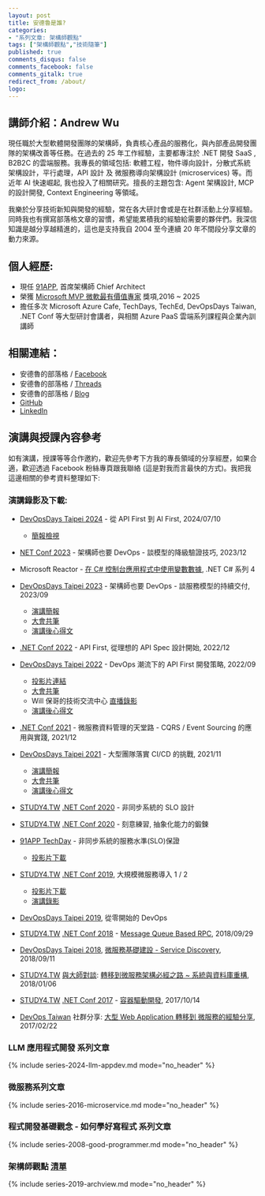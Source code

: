 ```yaml
---
layout: post
title: 安德魯是誰?
categories:
- "系列文章: 架構師觀點"
tags: ["架構師觀點","技術隨筆"]
published: true
comments_disqus: false
comments_facebook: false
comments_gitalk: true
redirect_from: /about/
logo:
---
```


## 講師介紹：Andrew Wu

現任職於大型軟體開發團隊的架構師，負責核心產品的服務化，與內部產品開發團隊的架構改善等任務。在過去的 25 年工作經驗，主要都專注於 .NET 開發 SaaS , B2B2C 的雲端服務。我專長的領域包括: 軟體工程，物件導向設計，分散式系統架構設計，平行處理，API 設計 及 微服務導向架構設計 (microservices) 等。而近年 AI 快速崛起, 我也投入了相關研究。擅長的主題包含: Agent 架構設計, MCP 的設計開發, Context Engineering 等領域。

我樂於分享技術新知與開發的經驗，常在各大研討會或是在社群活動上分享經驗。同時我也有撰寫部落格文章的習慣，希望能累積我的經驗給需要的夥伴們。我深信知識是越分享越精進的，這也是支持我自 2004 至今連續 20 年不間段分享文章的動力來源。

<!--more-->

## 個人經歷:

* 現任 [91APP](https://www.91app.com), 首席架構師 Chief Architect
* 榮獲 [Microsoft MVP 微軟最有價值專家](https://mvp.microsoft.com/zh-tw/PublicProfile/5002155?fullName=Andrew%20%20Wu) 獎項,2016 ~ 2025
* 擔任多次 Microsoft Azure Cafe, TechDays, TechEd, DevOpsDays Taiwan, .NET Conf 等大型研討會講者，與相關 Azure PaaS 雲端系列課程與企業內訓講師


## 相關連結：  

* 安德魯的部落格 / [Facebook](https://www.facebook.com/andrew.blog.0928)
* 安德魯的部落格 / [Threads](https://www.threads.net/@andrew.blog.0928)
* 安德魯的部落格 / [Blog](http://columns.chicken-house.net)
* [GitHub](https://github.com/andrew0928)
* [LinkedIn](https://www.linkedin.com/in/andrew0928/)




## 演講與授課內容參考

如有演講，授課等等合作邀約，歡迎先參考下方我的專長領域的分享經歷，如果合適，歡迎透過 Facebook 粉絲專頁跟我聯絡 (這是對我而言最快的方式)。我把我這邊相關的參考資料整理如下:

 
### 演講錄影及下載:

- [DevOpsDays Taipei 2024]() - 從 API First 到 AI First, 2024/07/10
    * [簡報檢視](https://docs.google.com/presentation/d/10o1VN0Q-97eTwYN_N-UP8pzLlxrxSBJbfXCcq0mTEDk/edit?usp=sharing)

- [NET Conf 2023]() - 架構師也要 DevOps - 談模型的降級驗證技巧, 2023/12
- Microsoft Reactor - [在 C# 控制台應用程式中使用變數數據](https://www.facebook.com/andrew.blog.0928/posts/pfbid02KYFCLxA5sUL4mwmi6BvNKq8pRssdPZvMv7zYhis5yfWT72CTgDdRN1qFUQGp2iXKl), .NET C# 系列 4
- [DevOpsDays Taipei 2023]() - 架構師也要 DevOps - 談服務模型的持續交付, 2023/09
    * [演講簡報](https://docs.google.com/presentation/d/1-bZvI5B5gToB2BjvR3SUS2vM5KurnFH01tT9PESJOH0/edit?usp=sharing)
    * [大會共筆]( https://hackmd.io/@DevOpsDay/2023/%2FRx1Z6uWySeaJoE-d-PZ42g)
    * [演講後心得文](https://www.facebook.com/andrew.blog.0928/posts/pfbid02kQXWAz1RyzgX8o2cWEdM1PAujF8rZVzJ8W1vsxXLD54BawQwKyJy33FxpR1iVo3bl)

- [.NET Conf 2022]() - API First, 從理想的 API Spec 設計開始, 2022/12
- [DevOpsDays Taipei 2022]() - DevOps 潮流下的 API First 開發策略, 2022/09
    * [投影片連結](https://www.facebook.com/andrew.blog.0928/posts/pfbid02Du2gpZ8nD3XPmfULAyHNs4DBAGDKHsHKpNP84QhBTN7NJ9UUr4nGzoKeCjhHj4wPl)
    * [大會共筆](https://hackmd.io/@DevOpsDay/2022/%2F%40DevOpsDay%2FryaejF6ei)
    * Will 保哥的技術交流中心 [直播錄影](https://www.facebook.com/andrew.blog.0928/posts/pfbid0wsyjsDxvjG8b2VpvtgQxjkcnaZsE5LF4FJDW18yCUdU2oGkvQDDPSPdBMxqv7pe7l)
    * [演講後心得文](https://www.facebook.com/andrew.blog.0928/posts/pfbid0fjBfC88n6Q8WuwsvZbaJQSGNGK8K8j5RRLGLSfECK3NhC6TiQcLmbg6cp86gyyGSl)

- [.NET Conf 2021]() - 微服務資料管理的天堂路 - CQRS / Event Sourcing 的應用與實踐, 2021/12
- [DevOpsDays Taipei 2021]() - 大型團隊落實 CI/CD 的挑戰, 2021/11
    * [演講簡報](https://docs.google.com/presentation/d/1OIfx3BN2ZV7OPwAACk6SwrsPvxtOEuGqH8AWPodmaIk/edit#slide=id.g1017f446193_0_114)
    * [大會共筆](https://hackmd.io/RFrmQotZQjKQJZExFJWvmA)
    * [演講後心得文](https://www.facebook.com/andrew.blog.0928/posts/pfbid02kANcEBdryJ4rcuGeyCTp6QDeKLBjU2SoTxL3QCX45z3wk5jtHZnGDjL1cBeuBvuyl)

- [STUDY4.TW]() [.NET Conf 2020]() - 非同步系統的 SLO 設計
- [STUDY4.TW]() [.NET Conf 2020]() - 刻意練習, 抽象化能力的鍛鍊

- [91APP TechDay]() - 非同步系統的服務水準(SLO)保證
    * [投影片下載](https://www.91app.tech/slides/2020h2-tech-day)
- [STUDY4.TW]() [.NET Conf 2019](), 大規模微服務導入 1 / 2
    * [投影片下載](https://github.com/andrew0928/Meetup/tree/master/20191109.dotNetConf)
    * [演講錄影](https://fb.watch/3-vhjE2V3c/)
- [DevOpsDays Taipei 2019](), 從零開始的 DevOps  

- [STUDY4.TW](http://study4.tw/) [.NET Conf 2018](http://study4.tw/Activity/Details/20) - [Message Queue Based RPC](https://www.facebook.com/andrew.blog.0928/videos/478284192685645/?v=478284192685645), 2018/09/29
- [DevOpsDays Taipei 2018](https://devopsdays.tw/2018/index.html), [微服務基礎建設 - Service Discovery](https://www.facebook.com/andrew.blog.0928/videos/893802841007321/?v=893802841007321), 2018/09/11
- [STUDY4.TW](http://study4.tw/) [與大師對談](http://study4.tw/Activity/Details/12): [轉移到微服務架構必經之路 ~ 系統與資料庫重構](https://www.facebook.com/andrew.blog.0928/videos/545139382528011/), 2018/01/06

- [STUDY4.TW](http://study4.tw/) [.NET Conf 2017](http://study4.tw/Activity/Details/9) - [容器驅動開發](https://www.facebook.com/andrew.blog.0928/videos/509145696127380/?v=509145696127380), 2017/10/14
- [DevOps Taiwan](https://devopstw.club) 社群分享: [大型 Web Application 轉移到 微服務的經驗分享](https://www.slideshare.net/chickenwu/web-application-72464042), 2017/02/22 



### LLM 應用程式開發 系列文章

{% include series-2024-llm-appdev.md mode="no_header" %}


### 微服務系列文章

{% include series-2016-microservice.md mode="no_header" %}

 
### 程式開發基礎觀念 - 如何學好寫程式 系列文章
 
{% include series-2008-good-programmer.md mode="no_header" %}


### 架構師觀點 [清單](/categories/#%E7%B3%BB%E5%88%97%E6%96%87%E7%AB%A0:%20%E6%9E%B6%E6%A7%8B%E5%B8%AB%E8%A7%80%E9%BB%9E)
 
{% include series-2019-archview.md mode="no_header" %}


